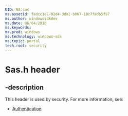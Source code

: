 ```yaml
---
UID: NA:sas
ms.assetid: fadcc1e7-92d4-3da2-b067-18c7fad65f97
ms.author: windowssdkdev
ms.date: 06/04/2018
ms.keywords: 
ms.prod: windows
ms.technology: windows-sdk
ms.topic: portal
tech.root: security
---
```


# Sas.h header


## -description


This header is used by security. For more information, see:

- [Authentication](../_security/index.md)